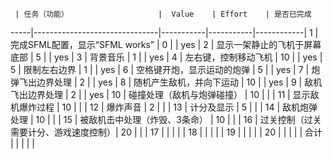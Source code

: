      | 任务（功能）                    |  Value    | Effort    | 是否已完成  
-----|-------------------------------|-----------|-----------|------------|
1    | 完成SFML配置，显示“SFML works”  | 0         |           |        yes    |
2    | 显示一架静止的飞机于屏幕底部       | 5         |           |        yes   |
3    | 背景音乐                       | 1         |           |     yes       |
4    | 左右键，控制移动飞机             | 10        |           |      yes      |
5    | 限制左右边界                    | 1         |           |      yes      |
6    | 空格键开炮，显示运动的炮弹        | 5         |           |     yes       |
7    | 炮弹飞出边界处理                | 2          |           |       yes    |
8    | 随机产生敌机，并向下运动          | 10        |           |      yes     |
9    | 敌机飞出边界处理                | 2         |           |         yes   |
10   | 碰撞处理（敌机与炮弹碰撞）        | 10         |           |           |
11   | 显示敌机爆炸过程                | 10         |           |            |
12   | 爆炸声音                       | 2         |           |            |
13   | 计分及显示                     | 5         |           |            |
14   | 敌机炮弹处理                   | 10         |           |            |
15   | 被敌机击中处理（炸毁、3条命）     | 10          |           |           |
16   | 过关控制（过关需要计分、游戏速度控制）| 20        |           |           |
17   |                               |            |           |           |
18   |                               |            |           |           |
19   |                               |            |           |           |
20   |                               |            |           |           |
合计   |                              |            |           |           |



